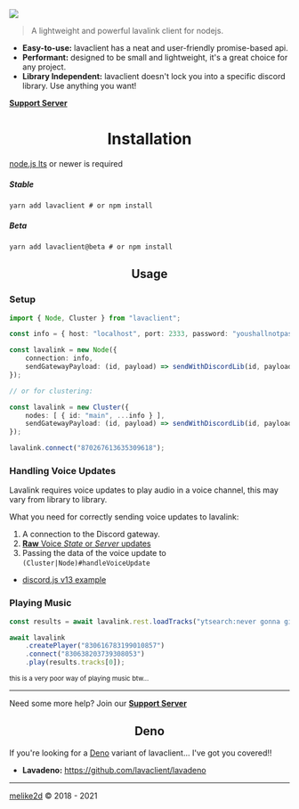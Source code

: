 <img src="https://i.imgur.com/LvsojLc.png" align="center">

> A lightweight and powerful lavalink client for nodejs.
 
- **Easy-to-use:** lavaclient has a neat and user-friendly promise-based api.
- **Performant:** designed to be small and lightweight, it's a great choice for any project. 
- **Library Independent:** lavaclient doesn't lock you into a specific discord library. Use anything you want!

[**Support Server**](https://discord.gg/CH9ubGPMV6)

<h1 align="center">Installation</h1>

[node.js lts](https://nodejs.org) or newer is required

##### Stable

```shell
yarn add lavaclient # or npm install
```

##### Beta

```shell
yarn add lavaclient@beta # or npm install
```

<h2 align="center">Usage</h2>

### Setup

```ts
import { Node, Cluster } from "lavaclient";

const info = { host: "localhost", port: 2333, password: "youshallnotpass" }

const lavalink = new Node({
    connection: info,
    sendGatewayPayload: (id, payload) => sendWithDiscordLib(id, payload)
});

// or for clustering:

const lavalink = new Cluster({
    nodes: [ { id: "main", ...info } ],
    sendGatewayPayload: (id, payload) => sendWithDiscordLib(id, payload)
});

lavalink.connect("870267613635309618");
```

### Handling Voice Updates

Lavalink requires voice updates to play audio in a voice channel, this may vary from library to library.

What you need for correctly sending voice updates to lavalink:

1. A connection to the Discord gateway.
2. [**Raw** Voice *State* or *Server* updates](https://discord.com/developers/docs/topics/gateway#voice)
3. Passing the data of the voice update to `(Cluster|Node)#handleVoiceUpdate`

- [discord.js v13 example](https://github.com/lavaclient/djs-v13-example)

### Playing Music

```ts
const results = await lavalink.rest.loadTracks("ytsearch:never gonna give you up");

await lavalink
    .createPlayer("830616783199010857")
    .connect("830638203739308053")
    .play(results.tracks[0]);
```

<sub>this is a very poor way of playing music btw...</sub>

---

Need some more help? Join our [**Support Server**](https://discord.gg/CH9ubGPMV6)

<h2 align="center">Deno</h2>

If you're looking for a [Deno](https://deno.land) variant of lavaclient... I've got you covered!!

- **Lavadeno:** <https://github.com/lavaclient/lavadeno>

---

[melike2d](dimensional.fun) &copy; 2018 - 2021

